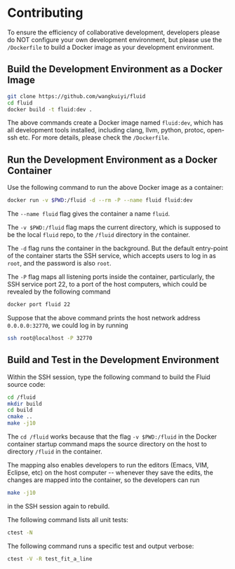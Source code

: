 # Contributing

To ensure the efficiency of collaborative development, developers please do NOT configure your own development environment, but please use the `/Dockerfile` to build a Docker image as your development environment.

## Build the Development Environment as a Docker Image

```bash
git clone https://github.com/wangkuiyi/fluid
cd fluid
docker build -t fluid:dev .
```

The above commands create a Docker image named `fluid:dev`, which has all development tools installed, including clang, llvm, python, protoc, open-ssh etc.  For more details, please check the `/Dockerfile`.

## Run the Development Environment as a Docker Container

Use the following command to run the above Docker image as a container:

```bash
docker run -v $PWD:/fluid -d --rm -P --name fluid fluid:dev
```

The `--name fluid` flag gives the container a name `fluid`.

The `-v $PWD:/fluid` flag maps the current directory, which is supposed to be the local `fluid` repo, to the `/fluid` directory in the container.

The `-d` flag runs the container in the background. But the default entry-point of the container starts the SSH service, which accepts users to log in as `root`, and the password is also `root`.

The `-P` flag maps all listening ports inside the container, particularly, the SSH service port 22, to a port of the host computers, which could be revealed by the following command

```bash
docker port fluid 22
```

Suppose that the above command prints the host network address `0.0.0.0:32770`, we could log in by running

```bash
ssh root@localhost -P 32770
```


## Build and Test in the Development Environment

Within the SSH session, type the following command to build the Fluid source code:

```bash
cd /fluid
mkdir build
cd build
cmake ..
make -j10
```

The `cd /fluid` works because that the flag `-v $PWD:/fluid` in the Docker container startup command maps the source directory on the host to directory `/fluid` in the container.

The mapping also enables developers to run the editors (Emacs, VIM, Eclipse, etc) on the host computer -- whenever they save the edits, the changes are mapped into the container, so the developers can run

```bash
make -j10
```

in the SSH session again to rebuild.

The following command lists all unit tests:

```bash
ctest -N
```

The following command runs a specific test and output verbose:

```bash
ctest -V -R test_fit_a_line
```
